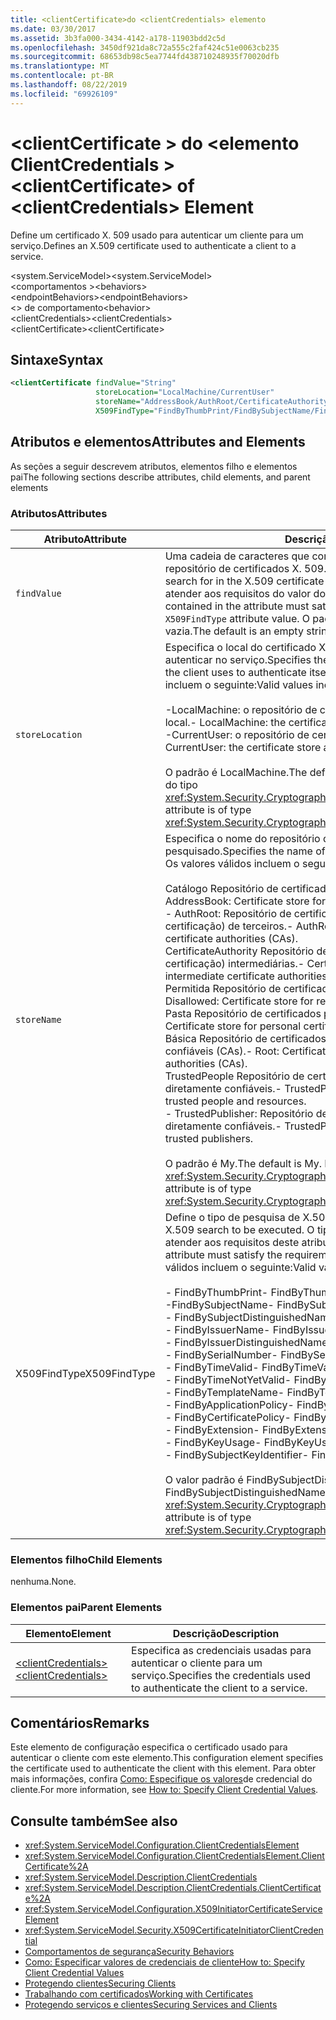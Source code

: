 ```yaml
---
title: <clientCertificate>do <clientCredentials> elemento
ms.date: 03/30/2017
ms.assetid: 3b3fa000-3434-4142-a178-11903bdd2c5d
ms.openlocfilehash: 3450df921da8c72a555c2faf424c51e0063cb235
ms.sourcegitcommit: 68653db98c5ea7744fd438710248935f70020dfb
ms.translationtype: MT
ms.contentlocale: pt-BR
ms.lasthandoff: 08/22/2019
ms.locfileid: "69926109"
---
```

# <a name="clientcertificate-of-clientcredentials-element"></a><span data-ttu-id="cc5e5-102">\<clientCertificate > do \<elemento ClientCredentials ></span><span class="sxs-lookup"><span data-stu-id="cc5e5-102">\<clientCertificate> of \<clientCredentials> Element</span></span>
<span data-ttu-id="cc5e5-103">Define um certificado X. 509 usado para autenticar um cliente para um serviço.</span><span class="sxs-lookup"><span data-stu-id="cc5e5-103">Defines an X.509 certificate used to authenticate a client to a service.</span></span>  
  
 <span data-ttu-id="cc5e5-104">\<system.ServiceModel></span><span class="sxs-lookup"><span data-stu-id="cc5e5-104">\<system.ServiceModel></span></span>  
<span data-ttu-id="cc5e5-105">\<comportamentos ></span><span class="sxs-lookup"><span data-stu-id="cc5e5-105">\<behaviors></span></span>  
<span data-ttu-id="cc5e5-106">\<endpointBehaviors></span><span class="sxs-lookup"><span data-stu-id="cc5e5-106">\<endpointBehaviors></span></span>  
<span data-ttu-id="cc5e5-107">\<> de comportamento</span><span class="sxs-lookup"><span data-stu-id="cc5e5-107">\<behavior></span></span>  
<span data-ttu-id="cc5e5-108">\<clientCredentials></span><span class="sxs-lookup"><span data-stu-id="cc5e5-108">\<clientCredentials></span></span>  
<span data-ttu-id="cc5e5-109">\<clientCertificate></span><span class="sxs-lookup"><span data-stu-id="cc5e5-109">\<clientCertificate></span></span>  
  
## <a name="syntax"></a><span data-ttu-id="cc5e5-110">Sintaxe</span><span class="sxs-lookup"><span data-stu-id="cc5e5-110">Syntax</span></span>  
  
```xml  
<clientCertificate findValue="String"
                   storeLocation="LocalMachine/CurrentUser"
                   storeName="AddressBook/AuthRoot/CertificateAuthority/Disallowed/My/Root/TrustedPeople/TrustedPublisher"
                   X509FindType="FindByThumbPrint/FindBySubjectName/FindBySubjectDistinguishedName/FindByIssuerName/FindByIssuerDistinguishedName/FindBySerialNumber/FindByTimeValid/FindByTimeNotYetValid/FindByTemplateName/FindByApplicationPolicy/FindByCertificatePolicy/FindByExtension/FindByKeyUsage/FindBySubjectKeyIdentifier" />
```  
  
## <a name="attributes-and-elements"></a><span data-ttu-id="cc5e5-111">Atributos e elementos</span><span class="sxs-lookup"><span data-stu-id="cc5e5-111">Attributes and Elements</span></span>  
 <span data-ttu-id="cc5e5-112">As seções a seguir descrevem atributos, elementos filho e elementos pai</span><span class="sxs-lookup"><span data-stu-id="cc5e5-112">The following sections describe attributes, child elements, and parent elements</span></span>  
  
### <a name="attributes"></a><span data-ttu-id="cc5e5-113">Atributos</span><span class="sxs-lookup"><span data-stu-id="cc5e5-113">Attributes</span></span>  
  
|<span data-ttu-id="cc5e5-114">Atributo</span><span class="sxs-lookup"><span data-stu-id="cc5e5-114">Attribute</span></span>|<span data-ttu-id="cc5e5-115">Descrição</span><span class="sxs-lookup"><span data-stu-id="cc5e5-115">Description</span></span>|  
|---------------|-----------------|  
|`findValue`|<span data-ttu-id="cc5e5-116">Uma cadeia de caracteres que contém o valor a ser procurado no repositório de certificados X. 509.</span><span class="sxs-lookup"><span data-stu-id="cc5e5-116">A string that contains the value to search for in the X.509 certificate store.</span></span> <span data-ttu-id="cc5e5-117">O tipo contido no atributo deve atender aos requisitos do valor do `X509FindType` atributo.</span><span class="sxs-lookup"><span data-stu-id="cc5e5-117">The type contained in the attribute must satisfy the requirements of the `X509FindType` attribute value.</span></span> <span data-ttu-id="cc5e5-118">O padrão é uma cadeia de caracteres vazia.</span><span class="sxs-lookup"><span data-stu-id="cc5e5-118">The default is an empty string.</span></span>|  
|`storeLocation`|<span data-ttu-id="cc5e5-119">Especifica o local do certificado X. 509 que o cliente usa para se autenticar no serviço.</span><span class="sxs-lookup"><span data-stu-id="cc5e5-119">Specifies the location of the X.509 certificate that the client uses to authenticate itself to the service.</span></span> <span data-ttu-id="cc5e5-120">Os valores válidos incluem o seguinte:</span><span class="sxs-lookup"><span data-stu-id="cc5e5-120">Valid values include the following:</span></span><br /><br /> <span data-ttu-id="cc5e5-121">-LocalMachine: o repositório de certificados atribuído ao computador local.</span><span class="sxs-lookup"><span data-stu-id="cc5e5-121">-   LocalMachine: the certificate store assigned to the local machine.</span></span><br /><span data-ttu-id="cc5e5-122">-CurrentUser: o repositório de certificados atribuído ao usuário atual.</span><span class="sxs-lookup"><span data-stu-id="cc5e5-122">-   CurrentUser: the certificate store assigned to the current user.</span></span><br /><br /> <span data-ttu-id="cc5e5-123">O padrão é LocalMachine.</span><span class="sxs-lookup"><span data-stu-id="cc5e5-123">The default is LocalMachine.</span></span> <span data-ttu-id="cc5e5-124">Esse atributo é do tipo <xref:System.Security.Cryptography.X509Certificates.StoreLocation>.</span><span class="sxs-lookup"><span data-stu-id="cc5e5-124">This attribute is of type <xref:System.Security.Cryptography.X509Certificates.StoreLocation>.</span></span>|  
|`storeName`|<span data-ttu-id="cc5e5-125">Especifica o nome do repositório de certificados X. 509 a ser pesquisado.</span><span class="sxs-lookup"><span data-stu-id="cc5e5-125">Specifies the name of the X.509 certificate store to search.</span></span> <span data-ttu-id="cc5e5-126">Os valores válidos incluem o seguinte:</span><span class="sxs-lookup"><span data-stu-id="cc5e5-126">Valid values include the following:</span></span><br /><br /> <span data-ttu-id="cc5e5-127">Catálogo Repositório de certificados para outros usuários.</span><span class="sxs-lookup"><span data-stu-id="cc5e5-127">-   AddressBook: Certificate store for other users.</span></span><br /><span data-ttu-id="cc5e5-128">- AuthRoot: Repositório de certificados para CAs (autoridades de certificação) de terceiros.</span><span class="sxs-lookup"><span data-stu-id="cc5e5-128">-   AuthRoot: Certificate store for third-party certificate authorities (CAs).</span></span><br /><span data-ttu-id="cc5e5-129">CertificateAuthority Repositório de certificados para CAs (autoridades de certificação) intermediárias.</span><span class="sxs-lookup"><span data-stu-id="cc5e5-129">-   CertificateAuthority: Certificate store for intermediate certificate authorities (CAs).</span></span><br /><span data-ttu-id="cc5e5-130">Permitida Repositório de certificados para certificados revogados.</span><span class="sxs-lookup"><span data-stu-id="cc5e5-130">-   Disallowed: Certificate store for revoked certificates.</span></span><br /><span data-ttu-id="cc5e5-131">Pasta Repositório de certificados para certificados pessoais.</span><span class="sxs-lookup"><span data-stu-id="cc5e5-131">-   My: Certificate store for personal certificates.</span></span><br /><span data-ttu-id="cc5e5-132">Básica Repositório de certificados para autoridades de certificação raiz confiáveis (CAs).</span><span class="sxs-lookup"><span data-stu-id="cc5e5-132">-   Root: Certificate store for trusted root certificate authorities (CAs).</span></span><br /><span data-ttu-id="cc5e5-133">TrustedPeople Repositório de certificados para pessoas e recursos diretamente confiáveis.</span><span class="sxs-lookup"><span data-stu-id="cc5e5-133">-   TrustedPeople: Certificate store for directly trusted people and resources.</span></span><br /><span data-ttu-id="cc5e5-134">- TrustedPublisher: Repositório de certificados para editores diretamente confiáveis.</span><span class="sxs-lookup"><span data-stu-id="cc5e5-134">-   TrustedPublisher: Certificate store for directly trusted publishers.</span></span><br /><br /> <span data-ttu-id="cc5e5-135">O padrão é My.</span><span class="sxs-lookup"><span data-stu-id="cc5e5-135">The default is My.</span></span> <span data-ttu-id="cc5e5-136">Esse atributo é do tipo <xref:System.Security.Cryptography.X509Certificates.StoreName>.</span><span class="sxs-lookup"><span data-stu-id="cc5e5-136">This attribute is of type <xref:System.Security.Cryptography.X509Certificates.StoreName>.</span></span>|  
|<span data-ttu-id="cc5e5-137">X509FindType</span><span class="sxs-lookup"><span data-stu-id="cc5e5-137">X509FindType</span></span>|<span data-ttu-id="cc5e5-138">Define o tipo de pesquisa de X.509 a ser executada.</span><span class="sxs-lookup"><span data-stu-id="cc5e5-138">Defines the type of X.509 search to be executed.</span></span> <span data-ttu-id="cc5e5-139">O tipo contido no `findValue` atributo deve atender aos requisitos deste atributo.</span><span class="sxs-lookup"><span data-stu-id="cc5e5-139">The type contained in the `findValue` attribute must satisfy the requirements of this attribute.</span></span> <span data-ttu-id="cc5e5-140">Os valores válidos incluem o seguinte:</span><span class="sxs-lookup"><span data-stu-id="cc5e5-140">Valid values include the following:</span></span><br /><br /> <span data-ttu-id="cc5e5-141">-   FindByThumbPrint</span><span class="sxs-lookup"><span data-stu-id="cc5e5-141">-   FindByThumbPrint</span></span><br /><span data-ttu-id="cc5e5-142">-FindBySubjectName</span><span class="sxs-lookup"><span data-stu-id="cc5e5-142">-   FindBySubjectName</span></span><br /><span data-ttu-id="cc5e5-143">- FindBySubjectDistinguishedName</span><span class="sxs-lookup"><span data-stu-id="cc5e5-143">-   FindBySubjectDistinguishedName</span></span><br /><span data-ttu-id="cc5e5-144">- FindByIssuerName</span><span class="sxs-lookup"><span data-stu-id="cc5e5-144">-   FindByIssuerName</span></span><br /><span data-ttu-id="cc5e5-145">- FindByIssuerDistinguishedName</span><span class="sxs-lookup"><span data-stu-id="cc5e5-145">-   FindByIssuerDistinguishedName</span></span><br /><span data-ttu-id="cc5e5-146">-   FindBySerialNumber</span><span class="sxs-lookup"><span data-stu-id="cc5e5-146">-   FindBySerialNumber</span></span><br /><span data-ttu-id="cc5e5-147">- FindByTimeValid</span><span class="sxs-lookup"><span data-stu-id="cc5e5-147">-   FindByTimeValid</span></span><br /><span data-ttu-id="cc5e5-148">-   FindByTimeNotYetValid</span><span class="sxs-lookup"><span data-stu-id="cc5e5-148">-   FindByTimeNotYetValid</span></span><br /><span data-ttu-id="cc5e5-149">-   FindByTemplateName</span><span class="sxs-lookup"><span data-stu-id="cc5e5-149">-   FindByTemplateName</span></span><br /><span data-ttu-id="cc5e5-150">- FindByApplicationPolicy</span><span class="sxs-lookup"><span data-stu-id="cc5e5-150">-   FindByApplicationPolicy</span></span><br /><span data-ttu-id="cc5e5-151">- FindByCertificatePolicy</span><span class="sxs-lookup"><span data-stu-id="cc5e5-151">-   FindByCertificatePolicy</span></span><br /><span data-ttu-id="cc5e5-152">- FindByExtension</span><span class="sxs-lookup"><span data-stu-id="cc5e5-152">-   FindByExtension</span></span><br /><span data-ttu-id="cc5e5-153">-   FindByKeyUsage</span><span class="sxs-lookup"><span data-stu-id="cc5e5-153">-   FindByKeyUsage</span></span><br /><span data-ttu-id="cc5e5-154">-   FindBySubjectKeyIdentifier</span><span class="sxs-lookup"><span data-stu-id="cc5e5-154">-   FindBySubjectKeyIdentifier</span></span><br /><br /> <span data-ttu-id="cc5e5-155">O valor padrão é FindBySubjectDistinguishedName.</span><span class="sxs-lookup"><span data-stu-id="cc5e5-155">The default value is FindBySubjectDistinguishedName.</span></span> <span data-ttu-id="cc5e5-156">Esse atributo é do tipo <xref:System.Security.Cryptography.X509Certificates.X509FindType>.</span><span class="sxs-lookup"><span data-stu-id="cc5e5-156">This attribute is of type <xref:System.Security.Cryptography.X509Certificates.X509FindType>.</span></span>|  
  
### <a name="child-elements"></a><span data-ttu-id="cc5e5-157">Elementos filho</span><span class="sxs-lookup"><span data-stu-id="cc5e5-157">Child Elements</span></span>  
 <span data-ttu-id="cc5e5-158">nenhuma.</span><span class="sxs-lookup"><span data-stu-id="cc5e5-158">None.</span></span>  
  
### <a name="parent-elements"></a><span data-ttu-id="cc5e5-159">Elementos pai</span><span class="sxs-lookup"><span data-stu-id="cc5e5-159">Parent Elements</span></span>  
  
|<span data-ttu-id="cc5e5-160">Elemento</span><span class="sxs-lookup"><span data-stu-id="cc5e5-160">Element</span></span>|<span data-ttu-id="cc5e5-161">Descrição</span><span class="sxs-lookup"><span data-stu-id="cc5e5-161">Description</span></span>|  
|-------------|-----------------|  
|[<span data-ttu-id="cc5e5-162">\<clientCredentials></span><span class="sxs-lookup"><span data-stu-id="cc5e5-162">\<clientCredentials></span></span>](clientcredentials.md)|<span data-ttu-id="cc5e5-163">Especifica as credenciais usadas para autenticar o cliente para um serviço.</span><span class="sxs-lookup"><span data-stu-id="cc5e5-163">Specifies the credentials used to authenticate the client to a service.</span></span>|  
  
## <a name="remarks"></a><span data-ttu-id="cc5e5-164">Comentários</span><span class="sxs-lookup"><span data-stu-id="cc5e5-164">Remarks</span></span>  
 <span data-ttu-id="cc5e5-165">Este elemento de configuração especifica o certificado usado para autenticar o cliente com este elemento.</span><span class="sxs-lookup"><span data-stu-id="cc5e5-165">This configuration element specifies the certificate used to authenticate the client with this element.</span></span> <span data-ttu-id="cc5e5-166">Para obter mais informações, confira [Como: Especifique os valores](../../../wcf/how-to-specify-client-credential-values.md)de credencial do cliente.</span><span class="sxs-lookup"><span data-stu-id="cc5e5-166">For more information, see [How to: Specify Client Credential Values](../../../wcf/how-to-specify-client-credential-values.md).</span></span>  
  
## <a name="see-also"></a><span data-ttu-id="cc5e5-167">Consulte também</span><span class="sxs-lookup"><span data-stu-id="cc5e5-167">See also</span></span>

- <xref:System.ServiceModel.Configuration.ClientCredentialsElement>
- <xref:System.ServiceModel.Configuration.ClientCredentialsElement.ClientCertificate%2A>
- <xref:System.ServiceModel.Description.ClientCredentials>
- <xref:System.ServiceModel.Description.ClientCredentials.ClientCertificate%2A>
- <xref:System.ServiceModel.Configuration.X509InitiatorCertificateServiceElement>
- <xref:System.ServiceModel.Security.X509CertificateInitiatorClientCredential>
- [<span data-ttu-id="cc5e5-168">Comportamentos de segurança</span><span class="sxs-lookup"><span data-stu-id="cc5e5-168">Security Behaviors</span></span>](../../../wcf/feature-details/security-behaviors-in-wcf.md)
- [<span data-ttu-id="cc5e5-169">Como: Especificar valores de credenciais de cliente</span><span class="sxs-lookup"><span data-stu-id="cc5e5-169">How to: Specify Client Credential Values</span></span>](../../../wcf/how-to-specify-client-credential-values.md)
- [<span data-ttu-id="cc5e5-170">Protegendo clientes</span><span class="sxs-lookup"><span data-stu-id="cc5e5-170">Securing Clients</span></span>](../../../wcf/securing-clients.md)
- [<span data-ttu-id="cc5e5-171">Trabalhando com certificados</span><span class="sxs-lookup"><span data-stu-id="cc5e5-171">Working with Certificates</span></span>](../../../wcf/feature-details/working-with-certificates.md)
- [<span data-ttu-id="cc5e5-172">Protegendo serviços e clientes</span><span class="sxs-lookup"><span data-stu-id="cc5e5-172">Securing Services and Clients</span></span>](../../../wcf/feature-details/securing-services-and-clients.md)
